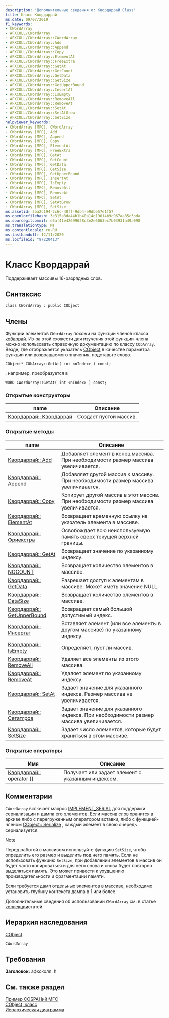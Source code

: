 ```yaml
---
description: 'Дополнительные сведения о: Квордаррай Class'
title: Класс Квордаррай
ms.date: 09/07/2019
f1_keywords:
- CWordArray
- AFXCOLL/CWordArray
- AFXCOLL/CWordArray::CWordArray
- AFXCOLL/CWordArray::Add
- AFXCOLL/CWordArray::Append
- AFXCOLL/CWordArray::Copy
- AFXCOLL/CWordArray::ElementAt
- AFXCOLL/CWordArray::FreeExtra
- AFXCOLL/CWordArray::GetAt
- AFXCOLL/CWordArray::GetCount
- AFXCOLL/CWordArray::GetData
- AFXCOLL/CWordArray::GetSize
- AFXCOLL/CWordArray::GetUpperBound
- AFXCOLL/CWordArray::InsertAt
- AFXCOLL/CWordArray::IsEmpty
- AFXCOLL/CWordArray::RemoveAll
- AFXCOLL/CWordArray::RemoveAt
- AFXCOLL/CWordArray::SetAt
- AFXCOLL/CWordArray::SetAtGrow
- AFXCOLL/CWordArray::SetSize
helpviewer_keywords:
- CWordArray [MFC], CWordArray
- CWordArray [MFC], Add
- CWordArray [MFC], Append
- CWordArray [MFC], Copy
- CWordArray [MFC], ElementAt
- CWordArray [MFC], FreeExtra
- CWordArray [MFC], GetAt
- CWordArray [MFC], GetCount
- CWordArray [MFC], GetData
- CWordArray [MFC], GetSize
- CWordArray [MFC], GetUpperBound
- CWordArray [MFC], InsertAt
- CWordArray [MFC], IsEmpty
- CWordArray [MFC], RemoveAll
- CWordArray [MFC], RemoveAt
- CWordArray [MFC], SetAt
- CWordArray [MFC], SetAtGrow
- CWordArray [MFC], SetSize
ms.assetid: 2ba2c194-2c6c-40ff-9db4-e9dbe57e1f57
ms.openlocfilehash: 3e315a3da44b1b40a14d19014b9c967aa85c3bda
ms.sourcegitcommit: d6af41e42699628c3e2e6063ec7b03931a49a098
ms.translationtype: MT
ms.contentlocale: ru-RU
ms.lasthandoff: 12/11/2020
ms.locfileid: "97220413"
---
```

# <a name="cwordarray-class"></a>Класс Квордаррай

Поддерживает массивы 16-разрядных слов.

## <a name="syntax"></a>Синтаксис

```
class CWordArray : public CObject
```

## <a name="members"></a>Члены

Функции элементов `CWordArray` похожи на функции членов класса [кобаррай](../../mfc/reference/cobarray-class.md). Из-за этой схожести для изучения этой функции-члена можно использовать справочную документацию по классу `CObArray`. Везде, где отображается указатель [CObject](../../mfc/reference/cobject-class.md) в качестве параметра функции или возвращаемого значения, подставьте слово.

`CObject* CObArray::GetAt( int <nIndex> ) const;`

, например, преобразуется в

`WORD CWordArray::GetAt( int <nIndex> ) const;`

### <a name="public-constructors"></a>Открытые конструкторы

|name|Описание|
|----------|-----------------|
|[Квордаррай:: Квордаррай](../../mfc/reference/cobarray-class.md#cobarray)|Создает пустой массив.|

### <a name="public-methods"></a>Открытые методы

|name|Описание|
|----------|-----------------|
|[Квордаррай:: Add](../../mfc/reference/cobarray-class.md#add)|Добавляет элемент в конец массива. При необходимости размер массива увеличивается.|
|[Квордаррай:: Append](../../mfc/reference/cobarray-class.md#append)|Добавляет другой массив к массиву. При необходимости размер массива увеличивается.|
|[Квордаррай:: Copy](../../mfc/reference/cobarray-class.md#copy)|Копирует другой массив в этот массив. При необходимости размер массива увеличивается.|
|[Квордаррай:: ElementAt](../../mfc/reference/cobarray-class.md#elementat)|Возвращает временную ссылку на указатель элемента в массиве.|
|[Квордаррай:: Фриекстра](../../mfc/reference/cobarray-class.md#freeextra)|Освобождает всю неиспользуемую память сверх текущей верхней границы.|
|[Квордаррай:: GetAt](../../mfc/reference/cobarray-class.md#getat)|Возвращает значение по указанному индексу.|
|[Квордаррай:: NOCOUNT](../../mfc/reference/cobarray-class.md#getcount)|Возвращает количество элементов в массиве.|
|[Квордаррай:: GetData](../../mfc/reference/cobarray-class.md#getdata)|Разрешает доступ к элементам в массиве. Может иметь значение NULL.|
|[Квордаррай:: DataSize](../../mfc/reference/cobarray-class.md#getsize)|Возвращает количество элементов в массиве.|
|[Квордаррай:: GetUpperBound](../../mfc/reference/cobarray-class.md#getupperbound)|Возвращает самый большой допустимый индекс.|
|[Квордаррай:: Инсертат](../../mfc/reference/cobarray-class.md#insertat)|Вставляет элемент (или все элементы в другом массиве) по указанному индексу.|
|[Квордаррай:: IsEmpty](../../mfc/reference/cobarray-class.md#isempty)|Определяет, пуст ли массив.|
|[Квордаррай:: RemoveAll](../../mfc/reference/cobarray-class.md#removeall)|Удаляет все элементы из этого массива.|
|[Квордаррай:: RemoveAt](../../mfc/reference/cobarray-class.md#removeat)|Удаляет элемент по указанному индексу.|
|[Квордаррай:: SetAt](../../mfc/reference/cobarray-class.md#setat)|Задает значение для указанного индекса. Размер массива не увеличивается.|
|[Квордаррай:: Сетатгров](../../mfc/reference/cobarray-class.md#setatgrow)|Задает значение для указанного индекса. При необходимости размер массива увеличивается.|
|[Квордаррай:: SetSize](../../mfc/reference/cobarray-class.md#setsize)|Задает число элементов, которые будут храниться в этом массиве.|

### <a name="public-operators"></a>Открытые операторы

|Имя|Описание|
|----------|-----------------|
|[Квордаррай:: operator &#91;&#93;](../../mfc/reference/cobarray-class.md#operator_at)|Получает или задает элемент с указанным индексом.|

## <a name="remarks"></a>Комментарии

`CWordArray` включает макрос [IMPLEMENT_SERIAL](run-time-object-model-services.md#implement_serial) для поддержки сериализации и дампа его элементов. Если массив слов хранится в архиве либо с перегруженным оператором вставки, либо с функцией-членом [CObject:: Serialize](../../mfc/reference/cobject-class.md#serialize) , каждый элемент в свою очередь сериализуется.

> [!NOTE]
> Перед работой с массивом используйте функцию `SetSize`, чтобы определить его размер и выделить под него память. Если не использовать функцию `SetSize`, при добавлении элементов в массив он будет часто копироваться и для него снова и снова будет повторно выделяться память. Это может привести к ухудшению производительности и фрагментации памяти.

Если требуется дамп отдельных элементов в массиве, необходимо установить глубину контекста дампа в 1 или более.

Дополнительные сведения об использовании `CWordArray` см. в статье [коллекции](../../mfc/collections.md)статей.

## <a name="inheritance-hierarchy"></a>Иерархия наследования

[CObject](../../mfc/reference/cobject-class.md)

`CWordArray`

## <a name="requirements"></a>Требования

**Заголовок:** афксколл. h

## <a name="see-also"></a>См. также раздел

[Пример СОБРАНий MFC](../../overview/visual-cpp-samples.md)<br/>
[CObject, класс](../../mfc/reference/cobject-class.md)<br/>
[Иерархическая диаграмма](../../mfc/hierarchy-chart.md)
